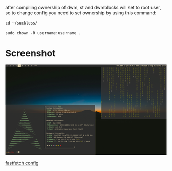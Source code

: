 after compiling ownership of dwm, st and dwmblocks will set to root user, so to change config you need to set ownership by using this command:

`cd ~/suckless/`

`sudo chown -R username:username .`

# Screenshot
![image](https://raw.githubusercontent.com/kas-xd/dwm-dots/refs/heads/main/screenpicom.png)


[fastfetch config](https://github.com/dacrab/fastfetch-config)
